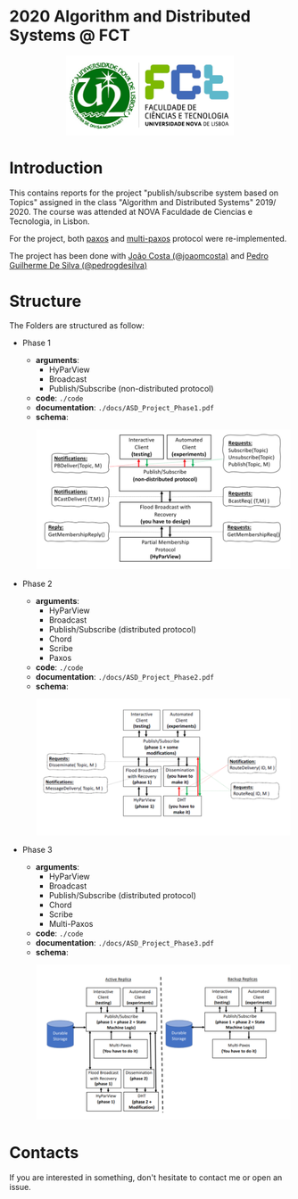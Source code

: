 # 2020 Algorithm and Distributed Systems @ FCT


<p align="center">
    <img src="FCT_nova.png" alt="logo-FCT" width="300"/>
</p>

# Introduction
This contains reports for the project "publish/subscribe system based on Topics" assigned in the class "Algorithm and Distributed Systems" 2019/ 2020.
The course was attended at NOVA Faculdade de Ciencias e Tecnologia, in Lisbon.


For the project, both [paxos](https://lamport.azurewebsites.net/pubs/lamport-paxos.pdf) and [multi-paxos](https://www.cs.cornell.edu/courses/cs7412/2011sp/paxos.pdf) protocol were re-implemented.

The project has been done with [João Costa (@joaomcosta)](https://github.com/joaomcosta) and [Pedro Guilherme De Silva (@pedrogdesilva)](https://github.com/pedrogdesilva)


# Structure

The Folders are structured as follow:

- Phase 1
  - **arguments**:
    - HyParView
    - Broadcast
    - Publish/Subscribe (non-distributed protocol)
  - **code**: `./code`
  - **documentation**: `./docs/ASD_Project_Phase1.pdf`
  - **schema**: 
        <p align="center">
            <img src="img/phase1.png" alt="Phase 1" width="500"/>
        </p>

- Phase 2
  - **arguments**:
    - HyParView
    - Broadcast
    - Publish/Subscribe (distributed protocol)
    - Chord
    - Scribe
    - Paxos
  - **code**: `./code`
  - **documentation**: `./docs/ASD_Project_Phase2.pdf`
  - **schema**: 
        <p align="center">
            <img src="img/phase2.png" alt="Phase 2" width="500"/>
        </p>
- Phase 3
  - **arguments**:
    - HyParView
    - Broadcast
    - Publish/Subscribe (distributed protocol)
    - Chord
    - Scribe
    - Multi-Paxos
  - **code**: `./code`
  - **documentation**: `./docs/ASD_Project_Phase3.pdf`
  - **schema**: 
        <p align="center">
            <img src="img/phase3.png" alt="Phase 3" width="500"/>
        </p>


# Contacts

If you are interested in something, don't hesitate to contact me or open an issue.
